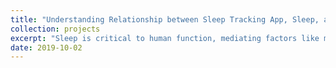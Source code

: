 ```yaml
---
title: "Understanding Relationship between Sleep Tracking App, Sleep, and Job Performance"
collection: projects
excerpt: "Sleep is critical to human function, mediating factors like memory, mood, energy, and alertness. Although it is commonly conjectured that a good night’s sleep is important for job performance, this relationship has historically been hard to quantify due to the difficulty of capturing objective measures in real-world contexts. Through an observational study, we tracked participants sleep behaviors, sleep tracking app usage, and their job performance. With this dataset, we are exploring the relationship between sleep and job performance in the wild, and sleep and sleep tracking app. Also, we are exploring the feasiblity of using mobile app interaction time as an indicator of job performance by investigating how mobile app interaction time changes with participant's sleep behavior and circadian rhythms."
date: 2019-10-02
---
```

